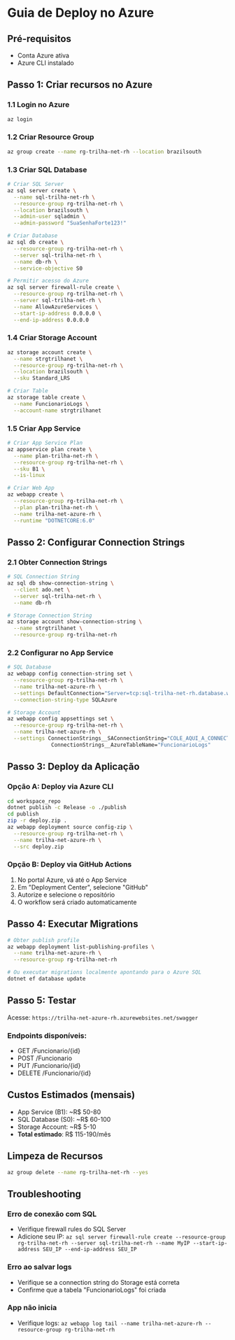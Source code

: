 # Guia de Deploy no Azure

## Pré-requisitos
- Conta Azure ativa
- Azure CLI instalado

## Passo 1: Criar recursos no Azure

### 1.1 Login no Azure
```bash
az login
```

### 1.2 Criar Resource Group
```bash
az group create --name rg-trilha-net-rh --location brazilsouth
```

### 1.3 Criar SQL Database
```bash
# Criar SQL Server
az sql server create \
  --name sql-trilha-net-rh \
  --resource-group rg-trilha-net-rh \
  --location brazilsouth \
  --admin-user sqladmin \
  --admin-password "SuaSenhaForte123!"

# Criar Database
az sql db create \
  --resource-group rg-trilha-net-rh \
  --server sql-trilha-net-rh \
  --name db-rh \
  --service-objective S0

# Permitir acesso do Azure
az sql server firewall-rule create \
  --resource-group rg-trilha-net-rh \
  --server sql-trilha-net-rh \
  --name AllowAzureServices \
  --start-ip-address 0.0.0.0 \
  --end-ip-address 0.0.0.0
```

### 1.4 Criar Storage Account
```bash
az storage account create \
  --name strgtrilhanet \
  --resource-group rg-trilha-net-rh \
  --location brazilsouth \
  --sku Standard_LRS

# Criar Table
az storage table create \
  --name FuncionarioLogs \
  --account-name strgtrilhanet
```

### 1.5 Criar App Service
```bash
# Criar App Service Plan
az appservice plan create \
  --name plan-trilha-net-rh \
  --resource-group rg-trilha-net-rh \
  --sku B1 \
  --is-linux

# Criar Web App
az webapp create \
  --resource-group rg-trilha-net-rh \
  --plan plan-trilha-net-rh \
  --name trilha-net-azure-rh \
  --runtime "DOTNETCORE:6.0"
```

## Passo 2: Configurar Connection Strings

### 2.1 Obter Connection Strings
```bash
# SQL Connection String
az sql db show-connection-string \
  --client ado.net \
  --server sql-trilha-net-rh \
  --name db-rh

# Storage Connection String
az storage account show-connection-string \
  --name strgtrilhanet \
  --resource-group rg-trilha-net-rh
```

### 2.2 Configurar no App Service
```bash
# SQL Database
az webapp config connection-string set \
  --resource-group rg-trilha-net-rh \
  --name trilha-net-azure-rh \
  --settings DefaultConnection="Server=tcp:sql-trilha-net-rh.database.windows.net,1433;Database=db-rh;User ID=sqladmin;Password=SuaSenhaForte123!;Encrypt=true;" \
  --connection-string-type SQLAzure

# Storage Account
az webapp config appsettings set \
  --resource-group rg-trilha-net-rh \
  --name trilha-net-azure-rh \
  --settings ConnectionStrings__SAConnectionString="COLE_AQUI_A_CONNECTION_STRING_DO_STORAGE" \
              ConnectionStrings__AzureTableName="FuncionarioLogs"
```

## Passo 3: Deploy da Aplicação

### Opção A: Deploy via Azure CLI
```bash
cd workspace_repo
dotnet publish -c Release -o ./publish
cd publish
zip -r deploy.zip .
az webapp deployment source config-zip \
  --resource-group rg-trilha-net-rh \
  --name trilha-net-azure-rh \
  --src deploy.zip
```

### Opção B: Deploy via GitHub Actions
1. No portal Azure, vá até o App Service
2. Em "Deployment Center", selecione "GitHub"
3. Autorize e selecione o repositório
4. O workflow será criado automaticamente

## Passo 4: Executar Migrations

```bash
# Obter publish profile
az webapp deployment list-publishing-profiles \
  --name trilha-net-azure-rh \
  --resource-group rg-trilha-net-rh

# Ou executar migrations localmente apontando para o Azure SQL
dotnet ef database update
```

## Passo 5: Testar

Acesse: `https://trilha-net-azure-rh.azurewebsites.net/swagger`

### Endpoints disponíveis:
- GET /Funcionario/{id}
- POST /Funcionario
- PUT /Funcionario/{id}
- DELETE /Funcionario/{id}

## Custos Estimados (mensais)
- App Service (B1): ~R$ 50-80
- SQL Database (S0): ~R$ 60-100
- Storage Account: ~R$ 5-10
- **Total estimado**: R$ 115-190/mês

## Limpeza de Recursos
```bash
az group delete --name rg-trilha-net-rh --yes
```

## Troubleshooting

### Erro de conexão com SQL
- Verifique firewall rules do SQL Server
- Adicione seu IP: `az sql server firewall-rule create --resource-group rg-trilha-net-rh --server sql-trilha-net-rh --name MyIP --start-ip-address SEU_IP --end-ip-address SEU_IP`

### Erro ao salvar logs
- Verifique se a connection string do Storage está correta
- Confirme que a tabela "FuncionarioLogs" foi criada

### App não inicia
- Verifique logs: `az webapp log tail --name trilha-net-azure-rh --resource-group rg-trilha-net-rh`

